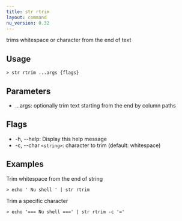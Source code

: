 ```yaml
---
title: str rtrim
layout: command
nu_version: 0.32
---
```


trims whitespace or character from the end of text

## Usage

```shell
> str rtrim ...args {flags}
```

## Parameters

- ...args: optionally trim text starting from the end by column paths

## Flags

- -h, --help: Display this help message
- -c, --char `<string>`: character to trim (default: whitespace)

## Examples

Trim whitespace from the end of string

```shell
> echo ' Nu shell ' | str rtrim
```

Trim a specific character

```shell
> echo '=== Nu shell ===' | str rtrim -c '='
```
